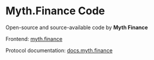 # Myth.Finance Code

Open-source and source-available code by **Myth Finance**

Frontend: [myth.finance](https://myth.finance)

Protocol documentation: [docs.myth.finance](https://docs.myth.finance)
